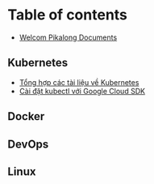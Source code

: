 # Table of contents

* [Welcom Pikalong Documents](README.md)

## Kubernetes

* [Tổng hợp các tài liệu về Kubernetes](kubernetes/tong-hop-cac-tai-lieu-ve-kubernetes.md)
* [Cài đặt kubectl với Google Cloud SDK](kubernetes/cai-dat-kubectl-va-cach-su-dung-co-ban.md)

## Docker

## DevOps

## Linux

